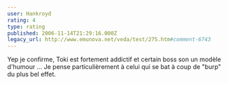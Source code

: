 ```yaml
---
user: Hankroyd
rating: 4
type: rating
published: 2006-11-14T21:29:16.000Z
legacy_url: http://www.emunova.net/veda/test/275.htm#comment-6743
---
```

Yep je confirme, Toki est fortement addictif et certain boss son un modèle d'humour ... Je pense particulièrement à celui qui se bat à coup de "burp" du plus bel effet.